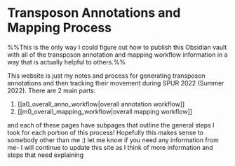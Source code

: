 # Transposon Annotations and Mapping Process
%%This is the only way I could figure out how to publish this Obsidian vault with all of the transposon annotation and mapping workflow information in a way that is actually helpful to others.%%

This website is just my notes and process for generating transposon annotations and then tracking their movement during SPUR 2022 (Summer 2022). There are 2 main parts:

1. [[a0_overall_anno_workflow|overall annotation workflow]]
2. [[m0_overall_mapping_workflow|overall mapping workflow]]

and each of these pages have subpages that outline the general steps I took for each portion of this process! Hopefully this makes sense to somebody other than me :) let me know if you need any information from me- I will continue to update this site as I think of more information and steps that need explaining
